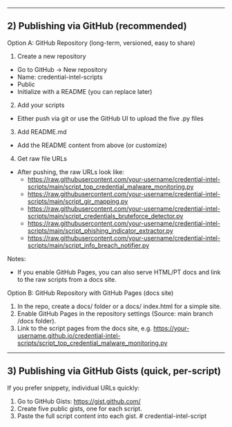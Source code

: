 
---  

## 2) Publishing via GitHub (recommended)  

Option A: GitHub Repository (long-term, versioned, easy to share)  

1) Create a new repository  
- Go to GitHub → New repository  
- Name: credential-intel-scripts  
- Public  
- Initialize with a README (you can replace later)  

2) Add your scripts  
- Either push via git or use the GitHub UI to upload the five .py files  

3) Add README.md  
- Add the README content from above (or customize)  

4) Get raw file URLs  
- After pushing, the raw URLs look like:  
  - https://raw.githubusercontent.com/your-username/credential-intel-scripts/main/script_top_credential_malware_monitoring.py  
  - https://raw.githubusercontent.com/your-username/credential-intel-scripts/main/script_gir_mapping.py  
  - https://raw.githubusercontent.com/your-username/credential-intel-scripts/main/script_credentials_bruteforce_detector.py  
  - https://raw.githubusercontent.com/your-username/credential-intel-scripts/main/script_phishing_indicator_extractor.py  
  - https://raw.githubusercontent.com/your-username/credential-intel-scripts/main/script_info_breach_notifier.py  

Notes:  
- If you enable GitHub Pages, you can also serve HTML/PT docs and link to the raw scripts from a docs site.  

Option B: GitHub Repository with GitHub Pages (docs site)  

1) In the repo, create a docs/ folder or a docs/ index.html for a simple site.  
2) Enable GitHub Pages in the repository settings (Source: main branch /docs folder).  
3) Link to the script pages from the docs site, e.g. https://your-username.github.io/credential-intel-scripts/script_top_credential_malware_monitoring.py  

---  

## 3) Publishing via GitHub Gists (quick, per-script)  

If you prefer snippety, individual URLs quickly:  

1) Go to GitHub Gists: https://gist.github.com/  
2) Create five public gists, one for each script.  
3) Paste the full script content into each gist.  # credential-intel-script
